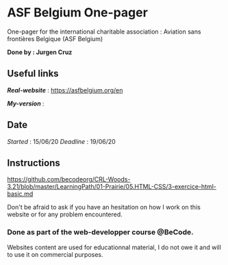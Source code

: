 ASF Belgium One-pager
=====================
One-pager for the international charitable association : Aviation sans frontières Belgique (ASF Belgium)

**Done by : Jurgen Cruz**

Useful links
------------

*__Real-website__* : https://asfbelgium.org/en

*__My-version__* : 

Date
----  
*Started* : 15/06/20
*Deadline* : 19/06/20   

Instructions
------------  
https://github.com/becodeorg/CRL-Woods-3.21/blob/master/LearningPath/01-Prairie/05.HTML-CSS/3-exercice-html-basic.md


Don't be afraid to ask if you have an hesitation on how I work on this website or for any problem encountered.

### Done as part of the web-developper course @BeCode.

Websites content are used for educationnal material, I do not owe it and will to use it on commercial purposes.
